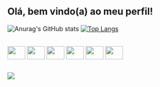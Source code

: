 
## Olá, bem vindo(a) ao meu perfil!

![Anurag's GitHub stats](https://github-readme-stats.vercel.app/api?username=edalastra&show_icons=true&theme=dark)
[![Top Langs](https://github-readme-stats.vercel.app/api/top-langs/?username=edalastra&layout=compact&theme=dark)](https://github.com/edalastra/github-readme-stats)

<div style="display: inline_block"><br>
  <img align="center" height="30" width="40" src="https://cdn.jsdelivr.net/gh/devicons/devicon/icons/python/python-original.svg" />
  <img align="center" height="30" width="40" src="https://cdn.jsdelivr.net/gh/devicons/devicon/icons/javascript/javascript-original.svg" />
  <img align="center" height="30" width="40" src="https://cdn.jsdelivr.net/gh/devicons/devicon/icons/typescript/typescript-original.svg" />
  <img align="center" height="30" width="40" src="https://cdn.jsdelivr.net/gh/devicons/devicon/icons/java/java-original.svg" />
  <img align="center" height="30" width="40" src="https://cdn.jsdelivr.net/gh/devicons/devicon/icons/nodejs/nodejs-original.svg" />
  <img align="center" height="30" width="40" src="https://cdn.jsdelivr.net/gh/devicons/devicon/icons/react/react-original.svg" />
</div>

##
<div style="display: inline_block">
<a target="_blank" href="https://www.linkedin.com/in/elizandro-gabriel-dalastra-925b5817a/"><img src="https://img.shields.io/badge/LinkedIn-0077B5?style=for-the-badge&logo=linkedin&logoColor=white"></a>
</div>
